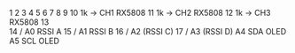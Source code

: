1
2
3
4
5
6
7
8
9
10			1k -> CH1 RX5808
11			1k -> CH2 RX5808
12			1k -> CH3 RX5808
13			
14 / A0		RSSI A
15 / A1		RSSI B
16 / A2		(RSSI C)
17 / A3		(RSSI D)
A4			SDA OLED
A5			SCL OLED